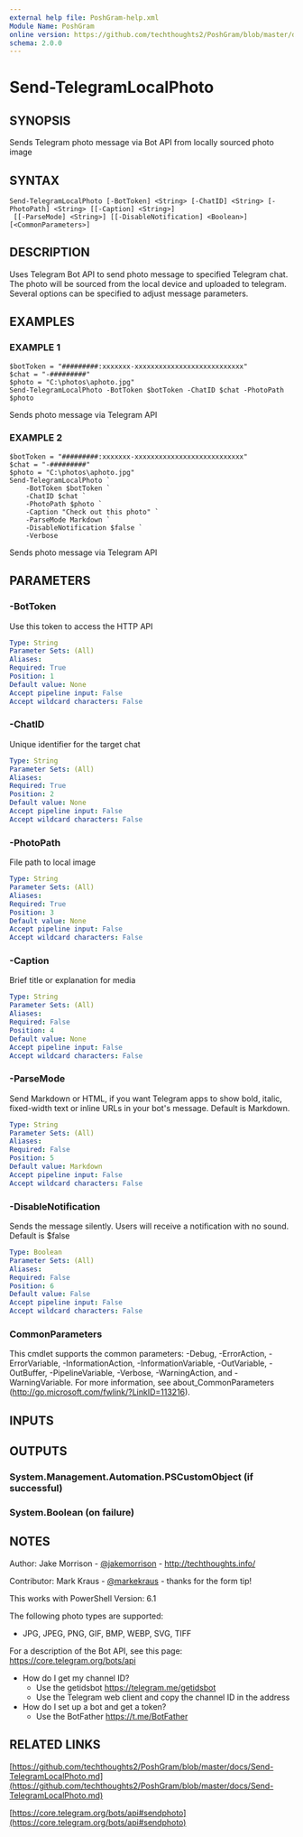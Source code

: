 ```yaml
---
external help file: PoshGram-help.xml
Module Name: PoshGram
online version: https://github.com/techthoughts2/PoshGram/blob/master/docs/Send-TelegramLocalPhoto.md
schema: 2.0.0
---
```


# Send-TelegramLocalPhoto

## SYNOPSIS
Sends Telegram photo message via Bot API from locally sourced photo image

## SYNTAX

```
Send-TelegramLocalPhoto [-BotToken] <String> [-ChatID] <String> [-PhotoPath] <String> [[-Caption] <String>]
 [[-ParseMode] <String>] [[-DisableNotification] <Boolean>] [<CommonParameters>]
```

## DESCRIPTION
Uses Telegram Bot API to send photo message to specified Telegram chat.
The photo will be sourced from the local device and uploaded to telegram.
Several options can be specified to adjust message parameters.

## EXAMPLES

### EXAMPLE 1
```
$botToken = "#########:xxxxxxx-xxxxxxxxxxxxxxxxxxxxxxxxxxx"
$chat = "-#########"
$photo = "C:\photos\aphoto.jpg"
Send-TelegramLocalPhoto -BotToken $botToken -ChatID $chat -PhotoPath $photo
```
Sends photo message via Telegram API

### EXAMPLE 2
```
$botToken = "#########:xxxxxxx-xxxxxxxxxxxxxxxxxxxxxxxxxxx"
$chat = "-#########"
$photo = "C:\photos\aphoto.jpg"
Send-TelegramLocalPhoto `
    -BotToken $botToken `
    -ChatID $chat `
    -PhotoPath $photo `
    -Caption "Check out this photo" `
    -ParseMode Markdown `
    -DisableNotification $false `
    -Verbose
```
Sends photo message via Telegram API

## PARAMETERS

### -BotToken
Use this token to access the HTTP API

```yaml
Type: String
Parameter Sets: (All)
Aliases:
Required: True
Position: 1
Default value: None
Accept pipeline input: False
Accept wildcard characters: False
```

### -ChatID
Unique identifier for the target chat

```yaml
Type: String
Parameter Sets: (All)
Aliases:
Required: True
Position: 2
Default value: None
Accept pipeline input: False
Accept wildcard characters: False
```

### -PhotoPath
File path to local image

```yaml
Type: String
Parameter Sets: (All)
Aliases:
Required: True
Position: 3
Default value: None
Accept pipeline input: False
Accept wildcard characters: False
```

### -Caption
Brief title or explanation for media

```yaml
Type: String
Parameter Sets: (All)
Aliases:
Required: False
Position: 4
Default value: None
Accept pipeline input: False
Accept wildcard characters: False
```

### -ParseMode
Send Markdown or HTML, if you want Telegram apps to show bold, italic, fixed-width text or inline URLs in your bot's message.
Default is Markdown.

```yaml
Type: String
Parameter Sets: (All)
Aliases:
Required: False
Position: 5
Default value: Markdown
Accept pipeline input: False
Accept wildcard characters: False
```

### -DisableNotification
Sends the message silently.
Users will receive a notification with no sound.
Default is $false

```yaml
Type: Boolean
Parameter Sets: (All)
Aliases:
Required: False
Position: 6
Default value: False
Accept pipeline input: False
Accept wildcard characters: False
```

### CommonParameters
This cmdlet supports the common parameters: -Debug, -ErrorAction, -ErrorVariable, -InformationAction, -InformationVariable, -OutVariable, -OutBuffer, -PipelineVariable, -Verbose, -WarningAction, and -WarningVariable.
For more information, see about_CommonParameters (http://go.microsoft.com/fwlink/?LinkID=113216).

## INPUTS

## OUTPUTS

### System.Management.Automation.PSCustomObject (if successful)
### System.Boolean (on failure)

## NOTES
Author: Jake Morrison - [@jakemorrison](https://twitter.com/JakeMorrison) - http://techthoughts.info/

Contributor: Mark Kraus - [@markekraus](https://twitter.com/markekraus) - thanks for the form tip!

This works with PowerShell Version: 6.1

The following photo types are supported:

* JPG, JPEG, PNG, GIF, BMP, WEBP, SVG, TIFF

For a description of the Bot API, see this page: https://core.telegram.org/bots/api

* How do I get my channel ID?
  * Use the getidsbot https://telegram.me/getidsbot
  * Use the Telegram web client and copy the channel ID in the address
* How do I set up a bot and get a token?
  * Use the BotFather https://t.me/BotFather

## RELATED LINKS

[https://github.com/techthoughts2/PoshGram/blob/master/docs/Send-TelegramLocalPhoto.md](https://github.com/techthoughts2/PoshGram/blob/master/docs/Send-TelegramLocalPhoto.md)

[https://core.telegram.org/bots/api#sendphoto](https://core.telegram.org/bots/api#sendphoto)